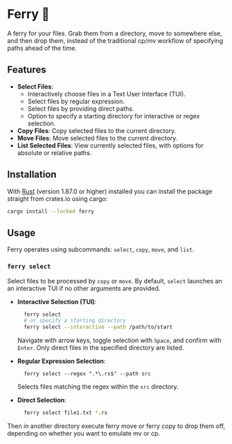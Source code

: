 # Ferry 🛶

A ferry for your files. Grab them from a directory, move to somewhere else, and then drop them, instead of the traditional cp/mv workflow of specifying paths ahead of the time.


## Features

* **Select Files**:
    * Interactively choose files in a Text User Interface (TUI).
    * Select files by regular expression.
    * Select files by providing direct paths.
    * Option to specify a starting directory for interactive or regex selection.
* **Copy Files**: Copy selected files to the current directory.
* **Move Files**: Move selected files to the current directory.
* **List Selected Files**: View currently selected files, with options for absolute or relative paths.

## Installation

With [Rust](https://www.rust-lang.org/tools/install) (version 1.87.0 or higher) installed you can install the package straight from crates.io using cargo:

```bash
cargo install --locked ferry
```

## Usage

Ferry operates using subcommands: `select`, `copy`, `move`, and `list`.

### `ferry select`

Select files to be processed by `copy` or `move`. By default, `select` launches an an interactive TUI if no other arguments are provided.

* **Interactive Selection (TUI)**:
  ```bash
    ferry select
    # or specify a starting directory
    ferry select --interactive --path /path/to/start
  ```

    Navigate with arrow keys, toggle selection with `Space`, and confirm with `Enter`. Only direct files in the specified directory are listed.

* **Regular Expression Selection**:
  ```
    ferry select --regex ".*\.rs$" --path src
  ```

    Selects files matching the regex within the `src` directory.

* **Direct Selection**:
  ```bash
    ferry select file1.txt *.rs
  ```

Then in another directory execute ferry move or ferry copy to drop them off, depending on whether you want to emulate mv or cp.
